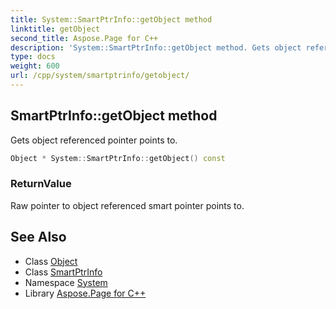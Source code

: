 ```yaml
---
title: System::SmartPtrInfo::getObject method
linktitle: getObject
second_title: Aspose.Page for C++
description: 'System::SmartPtrInfo::getObject method. Gets object referenced pointer points to in C++.'
type: docs
weight: 600
url: /cpp/system/smartptrinfo/getobject/
---
```

## SmartPtrInfo::getObject method


Gets object referenced pointer points to.

```cpp
Object * System::SmartPtrInfo::getObject() const
```


### ReturnValue

Raw pointer to object referenced smart pointer points to.

## See Also

* Class [Object](../../object/)
* Class [SmartPtrInfo](../)
* Namespace [System](../../)
* Library [Aspose.Page for C++](../../../)
